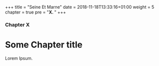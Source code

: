+++
title = "Seine Et Marne"
date = 2018-11-18T13:33:16+01:00
weight = 5
chapter = true
pre = "<b>X. </b>"
+++

### Chapter X

# Some Chapter title

Lorem Ipsum.